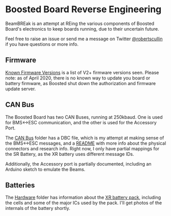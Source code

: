 # Boosted Board Reverse Engineering
BeamBREak is an attempt at REing the various components of Boosted Board's electronics to keep boards running, due to their uncertain future.

Feel free to raise an issue or send me a message on Twitter [@robertscullin](https://twitter.com/robertscullin) if you have questions or more info.

## Firmware
[Known Firmware Versions](Known%20Firmware%20Versions.md) is a list of V2+ firmware versions seen. Please note: as of April 2020, there is no known way to update you board or battery firmware, as Boosted shut down the authorization and firmware update server.

## CAN Bus
The Boosted Board has two CAN Buses, running at 250kbaud. One is used for BMS<->ESC communication, and the other is used for the Accessory Port.

The [CAN Bus](CAN%20Bus/) folder has a DBC file, which is my attempt at making sense of the BMS<->ESC messages, and a [README](CAN%20Bus/README.md) with more info about the physical connectors and research info. Right now, I only have partial mappings for the SR Battery, as the XR battery uses different message IDs.

Additionally, the Accessory port is partially documented, including an Arduino sketch to emulate the Beams.

## Batteries
The [Hardware](Hardware/) folder has information about the [XR battery pack](Hardware/XR%20Battery.md), including the cells and some of the major ICs used by the pack. I'll get photos of the internals of the battery shortly.
